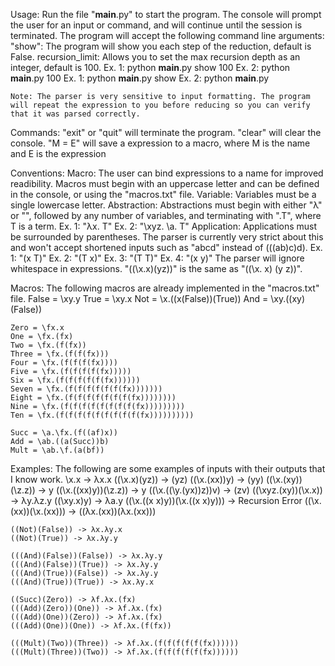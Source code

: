 Usage:
    Run the file "__main__.py" to start the program. The console will prompt the user for an input or command, and will continue until the session is terminated.
    The program will accept the following command line arguments:
    "show": The program will show you each step of the reduction, default is False.
    recursion_limit: Allows you to set the max recursion depth as an integer, default is 100.
        Ex. 1: python __main__.py show 100
        Ex. 2: python __main__.py 100
        Ex. 1: python __main__.py show
        Ex. 2: python __main__.py
    
    Note: The parser is very sensitive to input formatting. The program will repeat the expression to you before reducing so you can verify that it was parsed correctly.

Commands: 
    "exit" or "quit" will terminate the program.
    "clear" will clear the console.
    "M = E" will save a expression to a macro, where M is the name and E is the expression

Conventions:
    Macro: The user can bind expressions to a name for improved readibility. Macros must begin with an uppercase letter and can be defined in the console, or using the "macros.txt" file.
    Variable: Variables must be a single lowercase letter.
    Abstraction: Abstractions must begin with either "λ" or "\", followed by any number of variables, and terminating with ".T", where T is a term.
        Ex. 1: "λx. T"
        Ex. 2: "\xyz. \a. T"
    Application: Applications must be surrounded by parentheses. The parser is currently very strict about this and won't accept shortened inputs such as "abcd" instead of (((ab)c)d).
        Ex. 1: "(x T)"
        Ex. 2: "(T x)"
        Ex. 3: "(T T)"
        Ex. 4: "(x y)"
    The parser will ignore whitespace in expressions. "((\x.x)(yz))" is the same as "((\x. x) (y z))".

Macros: The following macros are already implemented in the "macros.txt" file.
    False = \xy.y
    True = \xy.x
    Not = \x.((x(False))(True))
    And = \xy.((xy)(False))
    
    Zero = \fx.x
    One = \fx.(fx)
    Two = \fx.(f(fx))
    Three = \fx.(f(f(fx)))
    Four = \fx.(f(f(f(fx))))
    Five = \fx.(f(f(f(f(fx)))))
    Six = \fx.(f(f(f(f(f(fx))))))
    Seven = \fx.(f(f(f(f(f(f(fx)))))))
    Eight = \fx.(f(f(f(f(f(f(f(fx))))))))
    Nine = \fx.(f(f(f(f(f(f(f(f(fx)))))))))
    Ten = \fx.(f(f(f(f(f(f(f(f(f(fx))))))))))
    
    Succ = \a.\fx.(f((af)x))
    Add = \ab.((a(Succ))b)
    Mult = \ab.\f.(a(bf))

Examples: The following are some examples of inputs with their outputs that I know work.
    \x.x -> λx.x
    ((\x.x)(yz)) -> (yz)
    ((\x.(xx))y) -> (yy)
    ((\x.(xy))(\z.z)) -> y
    ((\x.((xx)y))(\z.z)) -> y
    ((\x.((\y.(yx))z))v) -> (zv)
    ((\xyz.(xy))(\x.x)) -> λy.λz.y
    ((\xy.x)y) -> λa.y
    ((\x.((x x)y))(\x.((x x)y))) -> Recursion Error
    ((\x.(xx))(\x.(xx))) -> ((λx.(xx))(λx.(xx)))
    
    ((Not)(False)) -> λx.λy.x
    ((Not)(True)) -> λx.λy.y
    
    (((And)(False))(False)) -> λx.λy.y
    (((And)(False))(True)) -> λx.λy.y
    (((And)(True))(False)) -> λx.λy.y
    (((And)(True))(True)) -> λx.λy.x
    
    ((Succ)(Zero)) -> λf.λx.(fx)
    (((Add)(Zero))(One)) -> λf.λx.(fx)
    (((Add)(One))(Zero)) -> λf.λx.(fx)
    (((Add)(One))(One)) -> λf.λx.(f(fx))
    
    (((Mult)(Two))(Three)) -> λf.λx.(f(f(f(f(f(fx))))))
    (((Mult)(Three))(Two)) -> λf.λx.(f(f(f(f(f(fx))))))
